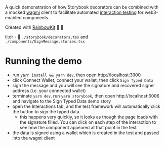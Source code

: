 A quick demonstration of how Storybook decorators can be combined with a mocked [wagmi](https://wagmi.sh/) client to facilitate automated [interaction testing](https://storybook.js.org/docs/react/writing-tests/interaction-testing) for web3-enabled components.

Created with [RainbowKit](https://github.com/rainbow-me/rainbowkit) 🌈 🧰

tl;dr - 👀 `./storybook/decorators.tsx` and `./components/SignMessage.stories.tsx`

# Running the demo

- run `yarn install && yarn dev`, then open http://localhost:3000
- click Connect Wallet, connect your wallet, then click `Sign Typed Data`
- sign the message and you will see the signature and recovered signer address (i.e. your connected wallet)
- terminate `yarn dev`, run `yarn storybook`, then open http://localhost:6006 and navigate to the Sign Typed Data demo story
- open the Interactions tab, and the test framework will automatically click the button to sign the typed data
  - this happens very quickly, so it looks as though the page loads with the signature filled. You can click on each step of the interaction to see how the component appeared at that point in the test
- the data is signed using a wallet which is created in the test and passed into the wagmi client
